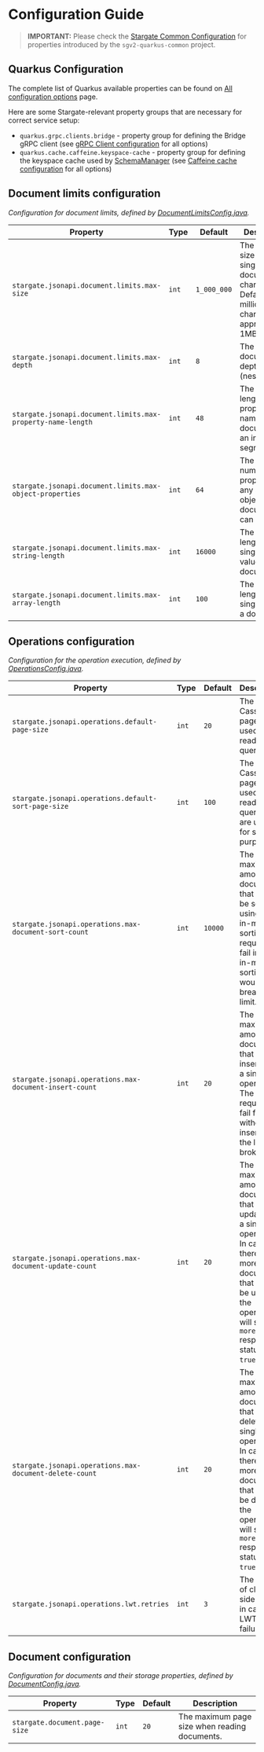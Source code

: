 # Configuration Guide

> **IMPORTANT:** Please check the [Stargate Common Configuration](https://github.com/stargate/stargate/blob/main/apis/sgv2-quarkus-common/CONFIGURATION.md) for properties introduced by the `sgv2-quarkus-common` project.

## Quarkus Configuration

The complete list of Quarkus available properties can be found on [All configuration options](https://quarkus.io/guides/all-config) page.

Here are some Stargate-relevant property groups that are necessary for correct service setup:

* `quarkus.grpc.clients.bridge` - property group for defining the Bridge gRPC client (see [gRPC Client configuration](https://quarkus.io/guides/grpc-service-consumption#client-configuration) for all options)
* `quarkus.cache.caffeine.keyspace-cache` - property group  for defining the keyspace cache used by [SchemaManager](../sgv2-quarkus-common/src/main/java/io/stargate/sgv2/api/common/schema/SchemaManager.java) (see [Caffeine cache configuration](https://quarkus.io/guides/cache#caffeine-configuration-properties) for all options)


## Document limits configuration
*Configuration for document limits, defined by [DocumentLimitsConfig.java](src/main/java/io/stargate/sgv2/jsonapi/config/DocumentLimitsConfig.java).*

| Property                                                    | Type  | Default     | Description                                                                                                 |
|-------------------------------------------------------------|-------|-------------|-------------------------------------------------------------------------------------------------------------|
| `stargate.jsonapi.document.limits.max-size`                 | `int` | `1_000_000` | The maximum size of a single document in characters. Defaults to 1 million characters or approximately 1MB. |
| `stargate.jsonapi.document.limits.max-depth`                | `int` | `8`         | The maximum document depth (nesting).                                                                       |
| `stargate.jsonapi.document.limits.max-property-name-length` | `int` | `48`        | The maximum length of property names in a document for an individual segment.                               |
| `stargate.jsonapi.document.limits.max-object-properties`    | `int` | `64`        | The maximum number of properties any single object in a document can contain.                               |
| `stargate.jsonapi.document.limits.max-string-length`        | `int` | `16000`     | The maximum length of a single string value in a document.                                                  |
| `stargate.jsonapi.document.limits.max-array-length`         | `int` | `100`       | The maximum length of a single array in a document.                                                         |

## Operations configuration
*Configuration for the operation execution, defined by [OperationsConfig.java](src/main/java/io/stargate/sgv2/jsonapi/config/OperationsConfig.java).*

| Property                                                | Type  | Default | Description                                                                                                                                                                                         |
|---------------------------------------------------------|-------|---------|-----------------------------------------------------------------------------------------------------------------------------------------------------------------------------------------------------|
| `stargate.jsonapi.operations.default-page-size`         | `int` | `20`    | The default Cassandra page size used for read queries.                                                                                                                                              |
| `stargate.jsonapi.operations.default-sort-page-size`    | `int` | `100`   | The default Cassandra page size used for read queries that are used for sorting purposes.                                                                                                           |
| `stargate.jsonapi.operations.max-document-sort-count`   | `int` | `10000` | The maximum amount of documents that could be sorted using the in-memory sorting. The request will fail in case in-memory sorting would break the limit.                                            |
| `stargate.jsonapi.operations.max-document-insert-count` | `int` | `20`    | The maximum amount of documents that can be inserted in a single operation. The request will fail fast without inserts if the limit is broken.                                                      |
| `stargate.jsonapi.operations.max-document-update-count` | `int` | `20`    | The maximum amount of documents that can be updated in a single operation. In case there are more documents that could be updated, the operation will set the `moreData` response status to `true`. |
| `stargate.jsonapi.operations.max-document-delete-count` | `int` | `20`    | The maximum amount of documents that can be deleted in a single operation. In case there are more documents that could be deleted, the operation will set the `moreData` response status to `true`. |
| `stargate.jsonapi.operations.lwt.retries`               | `int` | `3`     | The amount of client side retries in case of a LWT failure.                                                                                                                                         |

## Document configuration
*Configuration for documents and their storage properties, defined by [DocumentConfig.java](src/main/java/io/stargate/sgv2/jsonapi/service/bridge/config/DocumentConfig.java).*

| Property                                        | Type     | Default      | Description                                                        |
|-------------------------------------------------|----------|--------------|--------------------------------------------------------------------|
| `stargate.document.page-size`                   | `int`    | `20`         | The maximum page size when reading documents.                      |